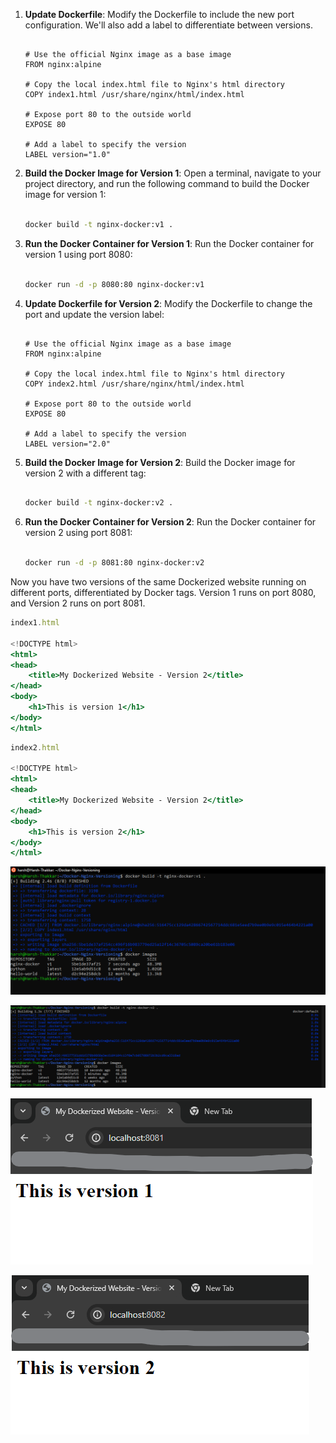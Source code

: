 

1. **Update Dockerfile**:
Modify the Dockerfile to include the new port configuration. We'll also add a label to differentiate between versions.
    
    ```

    # Use the official Nginx image as a base image
    FROM nginx:alpine
    
    # Copy the local index.html file to Nginx's html directory
    COPY index1.html /usr/share/nginx/html/index.html
    
    # Expose port 80 to the outside world
    EXPOSE 80
    
    # Add a label to specify the version
    LABEL version="1.0"
    
    ```
    
2. **Build the Docker Image for Version 1**:
Open a terminal, navigate to your project directory, and run the following command to build the Docker image for version 1:
    
    ```bash

    docker build -t nginx-docker:v1 .
    
    ```
    
3. **Run the Docker Container for Version 1**:
Run the Docker container for version 1 using port 8080:
    
    ```bash

    docker run -d -p 8080:80 nginx-docker:v1
    
    ```
    
4. **Update Dockerfile for Version 2**:
Modify the Dockerfile to change the port and update the version label:
    
    ```

    # Use the official Nginx image as a base image
    FROM nginx:alpine
    
    # Copy the local index.html file to Nginx's html directory
    COPY index2.html /usr/share/nginx/html/index.html
    
    # Expose port 80 to the outside world
    EXPOSE 80
    
    # Add a label to specify the version
    LABEL version="2.0"
    
    ```
    
5. **Build the Docker Image for Version 2**:
Build the Docker image for version 2 with a different tag:
    
    ```bash
   
    docker build -t nginx-docker:v2 .
    
    ```
    
6. **Run the Docker Container for Version 2**:
Run the Docker container for version 2 using port 8081:
    
    ```bash
 
    docker run -d -p 8081:80 nginx-docker:v2
    
    ```
    

Now you have two versions of the same Dockerized website running on different ports, differentiated by Docker tags. Version 1 runs on port 8080, and Version 2 runs on port 8081.

```jsx
index1.html

<!DOCTYPE html>
<html>
<head>
    <title>My Dockerized Website - Version 2</title>
</head>
<body>
    <h1>This is version 1</h1>
</body>
</html>

```

```jsx
index2.html

<!DOCTYPE html>
<html>
<head>
    <title>My Dockerized Website - Version 2</title>
</head>
<body>
    <h1>This is version 2</h1>
</body>
</html>

```

<img src="https://github.com/Harsh971/Docker-Projects/blob/main/Docker/Docker-Nginx-Versioning/image1.png"></img>

<img src="https://github.com/Harsh971/Docker-Projects/blob/main/Docker/Docker-Nginx-Versioning/image2.png"></img>

<img src="https://github.com/Harsh971/Docker-Projects/blob/main/Docker/Docker-Nginx-Versioning/image3.png"></img>

<img src="https://github.com/Harsh971/Docker-Projects/blob/main/Docker/Docker-Nginx-Versioning/image4.png"></img>
